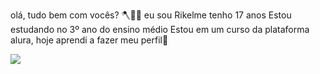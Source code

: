 olá, tudo bem com vocês? 🪓🚒🔥
eu sou Rikelme tenho 17 anos
Estou estudando no 3º ano do ensino médio
Estou em um curso da plataforma alura, hoje aprendi a fazer meu perfil🎱



![](https://media1.tenor.com/m/ARB1T-BsAcUAAAAC/walk-brawl-stars.gif)

